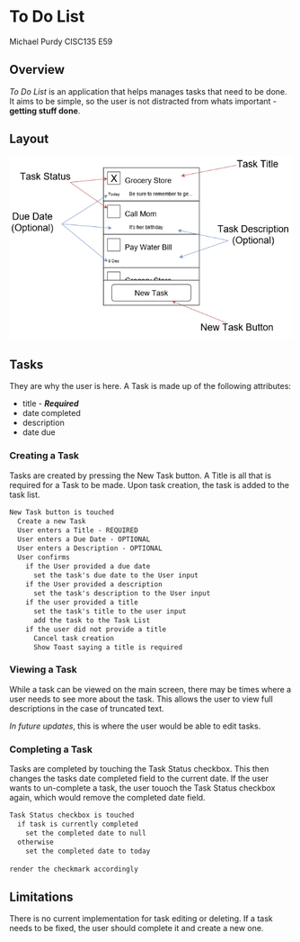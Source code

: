 # To Do List

Michael Purdy
CISC135 E59

## Overview

_To Do List_ is an application that helps manages tasks that need to be done.
It aims to be simple, so the user is not distracted from whats important - 
**getting stuff done**.

## Layout

![Design](docs/ToDoList.png?raw=true "Design")

## Tasks

They are why the user is here.
A Task is made up of the following attributes:

* title - ___Required___
* date completed
* description 
* date due

### Creating a Task

Tasks are created by pressing the New Task button.
A Title is all that is required for a Task to be made.
Upon task creation, the task is added to the task list.

```psudocode
New Task button is touched
  Create a new Task
  User enters a Title - REQUIRED
  User enters a Due Date - OPTIONAL
  User enters a Description - OPTIONAL
  User confirms
    if the User provided a due date
      set the task's due date to the User input
    if the User provided a description
      set the task's description to the User input
    if the user provided a title
      set the task's title to the user input
      add the task to the Task List
    if the user did not provide a title
      Cancel task creation
      Show Toast saying a title is required
```

### Viewing a Task

While a task can be viewed on the main screen, there may be times where a user needs to see more about the task.
This allows the user to view full descriptions in the case of truncated text.

_In future updates_, this is where the user would be able to edit tasks.

### Completing a Task

Tasks are completed by touching the Task Status checkbox.
This then changes the tasks date completed field to the current date.
If the user wants to un-complete a task, the user touoch the Task Status checkbox again, which would remove the completed date field.

```psudocode
Task Status checkbox is touched
  if task is currently completed
    set the completed date to null
  otherwise
    set the completed date to today

render the checkmark accordingly
```

## Limitations

There is no current implementation for task editing or deleting.
If a task needs to be fixed, the user should complete it and create a new one.
